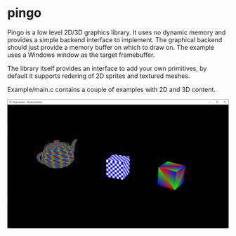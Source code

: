 # pingo

Pingo is a low level 2D/3D graphics library. It uses no dynamic memory and provides a simple backend interface to implement. The graphical backend should just provide a memory buffer on which to draw on. The example uses a Windows window as the target framebuffer.

The library itself provides an interface to add your own primitives, by default it supports redering of 2D sprites and textured meshes.

Example/main.c contains a couple of examples with 2D and 3D content. 

![Example](/example/pingo0.png)
